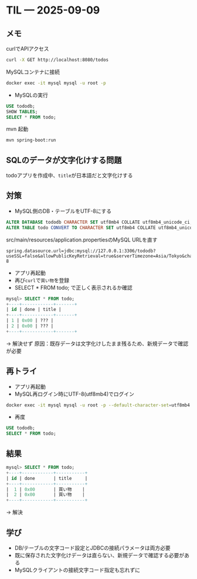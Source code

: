 # TIL — 2025-09-09

## メモ

curlでAPIアクセス
~~~bash
curl -X GET http://localhost:8080/todos
~~~

MySQLコンテナに接続
~~~bash
docker exec -it mysql mysql -u root -p
~~~

- MySQLの実行
~~~sql
USE tododb;
SHOW TABLES;
SELECT * FROM todo;
~~~


mvn 起動
~~~bash
mvn spring-boot:run
~~~

## SQLのデータが文字化けする問題
todoアプリを作成中、`title`が日本語だと文字化けする

## 対策

- MySQL側のDB・テーブルをUTF-8にする
~~~sql
ALTER DATABASE tododb CHARACTER SET utf8mb4 COLLATE utf8mb4_unicode_ci;
ALTER TABLE todo CONVERT TO CHARACTER SET utf8mb4 COLLATE utf8mb4_unicode_ci;
~~~

src/main/resources/application.propertiesのMySQL URLを直す
~~~properties
spring.datasource.url=jdbc:mysql://127.0.0.1:3306/tododb?useSSL=false&allowPublicKeyRetrieval=true&serverTimezone=Asia/Tokyo&characterEncoding=UTF-8
~~~

- アプリ再起動
- 再び`curl`で`買い物`を登録
- SELECT * FROM todo; で正しく表示されるか確認

~~~sql
mysql> SELECT * FROM todo;
+----+------------+-------+ 
| id | done | title | 
+----+------------+-------+ 
| 1 | 0x00 | ??? | 
| 2 | 0x00 | ??? | 
+----+------------+-------+
~~~
→ 解決せず
原因：既存データは文字化けしたまま残るため、新規データで確認が必要

## 再トライ
- アプリ再起動
- MySQL再ログイン時にUTF-8(utf8mb4)でログイン
~~~bash
docker exec -it mysql mysql -u root -p --default-character-set=utf8mb4
~~~

- 再度
~~~sql
USE tododb;
SELECT * FROM todo;
~~~

## 結果
~~~sql
mysql> SELECT * FROM todo;
+----+------------+-----------+
| id | done       | title     |
+----+------------+-----------+
|  1 | 0x00       | 買い物    |
|  2 | 0x00       | 買い物    |
+----+------------+-----------+
~~~
→ 解決


## 学び
- DB/テーブルの文字コード設定とJDBCの接続パラメータは両方必要
- 既に保存された文字化けデータは直らない、新規データで確認する必要がある
- MySQLクライアントの接続文字コード指定も忘れずに